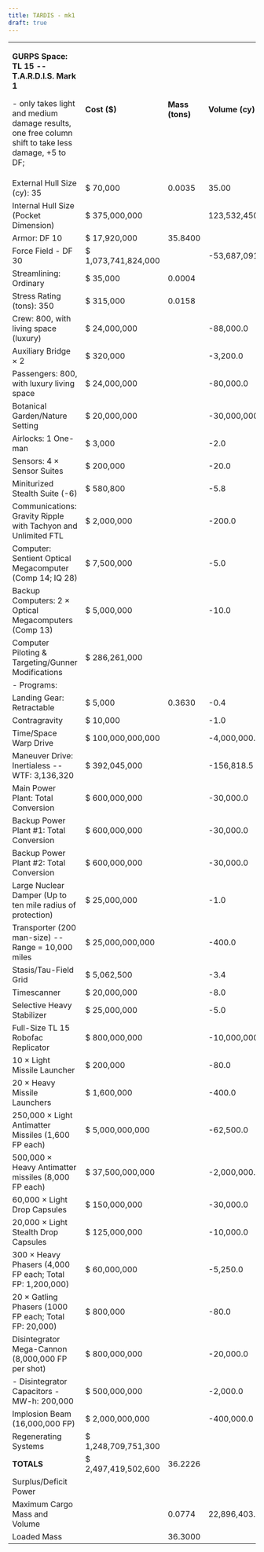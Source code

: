 ```yaml
---
title: TARDIS - mk1
draft: true
---
```

<table>
<colgroup>
<col style="width: 50%" />
<col style="width: 16%" />
<col style="width: 9%" />
<col style="width: 12%" />
<col style="width: 10%" />
</colgroup>
<tbody>
<tr class="odd">
<td><p><strong>GURPS Space: TL 15 -- T.A.R.D.I.S. Mark 1</strong></p>
<p>- only takes light and medium damage results, one free column shift
to take less damage, +5 to DF;</p></td>
<td><strong>Cost ($)</strong></td>
<td><strong>Mass (tons)</strong></td>
<td><strong>Volume (cy)</strong></td>
<td><strong>Power (MW)</strong></td>
</tr>
<tr class="even">
<td>External Hull Size (cy): 35</td>
<td>$ 70,000</td>
<td>0.0035</td>
<td>35.00</td>
<td></td>
</tr>
<tr class="odd">
<td>Internal Hull Size (Pocket Dimension)</td>
<td>$ 375,000,000</td>
<td></td>
<td>123,532,450.0</td>
<td></td>
</tr>
<tr class="even">
<td>Armor: DF 10</td>
<td>$ 17,920,000</td>
<td>35.8400</td>
<td></td>
<td></td>
</tr>
<tr class="odd">
<td>Force Field - DF 30</td>
<td>$ 1,073,741,824,000</td>
<td></td>
<td>-53,687,091.2</td>
<td>-4.0</td>
</tr>
<tr class="even">
<td>Streamlining: Ordinary</td>
<td>$ 35,000</td>
<td>0.0004</td>
<td></td>
<td></td>
</tr>
<tr class="odd">
<td>Stress Rating (tons): 350</td>
<td>$ 315,000</td>
<td>0.0158</td>
<td></td>
<td></td>
</tr>
<tr class="even">
<td>Crew: 800, with living space (luxury)</td>
<td>$ 24,000,000</td>
<td></td>
<td>-88,000.0</td>
<td></td>
</tr>
<tr class="odd">
<td>Auxiliary Bridge × 2</td>
<td>$ 320,000</td>
<td></td>
<td>-3,200.0</td>
<td></td>
</tr>
<tr class="even">
<td>Passengers: 800, with luxury living space</td>
<td>$ 24,000,000</td>
<td></td>
<td>-80,000.0</td>
<td></td>
</tr>
<tr class="odd">
<td>Botanical Garden/Nature Setting</td>
<td>$ 20,000,000</td>
<td></td>
<td>-30,000,000.0</td>
<td></td>
</tr>
<tr class="even">
<td>Airlocks: 1 One-man</td>
<td>$ 3,000</td>
<td></td>
<td>-2.0</td>
<td></td>
</tr>
<tr class="odd">
<td>Sensors: 4 × Sensor Suites</td>
<td>$ 200,000</td>
<td></td>
<td>-20.0</td>
<td>-4.0</td>
</tr>
<tr class="even">
<td>Miniturized Stealth Suite (-6)</td>
<td>$ 580,800</td>
<td></td>
<td>-5.8</td>
<td>-16.0</td>
</tr>
<tr class="odd">
<td>Communications: Gravity Ripple with Tachyon and Unlimited FTL</td>
<td>$ 2,000,000</td>
<td></td>
<td>-200.0</td>
<td>-100.0</td>
</tr>
<tr class="even">
<td>Computer: Sentient Optical Megacomputer (Comp 14; IQ 28)</td>
<td>$ 7,500,000</td>
<td></td>
<td>-5.0</td>
<td></td>
</tr>
<tr class="odd">
<td>Backup Computers: 2 × Optical Megacomputers (Comp 13)</td>
<td>$ 5,000,000</td>
<td></td>
<td>-10.0</td>
<td></td>
</tr>
<tr class="even">
<td>Computer Piloting &amp; Targeting/Gunner Modifications</td>
<td>$ 286,261,000</td>
<td></td>
<td></td>
<td></td>
</tr>
<tr class="odd">
<td>- Programs:</td>
<td></td>
<td></td>
<td></td>
<td></td>
</tr>
<tr class="even">
<td>Landing Gear: Retractable</td>
<td>$ 5,000</td>
<td>0.3630</td>
<td>-0.4</td>
<td></td>
</tr>
<tr class="odd">
<td>Contragravity</td>
<td>$ 10,000</td>
<td></td>
<td>-1.0</td>
<td>-2.0</td>
</tr>
<tr class="even">
<td>Time/Space Warp Drive</td>
<td>$ 100,000,000,000</td>
<td></td>
<td>-4,000,000.0</td>
<td>-500,000.0</td>
</tr>
<tr class="odd">
<td>Maneuver Drive: Inertialess -- WTF: 3,136,320</td>
<td>$ 392,045,000</td>
<td></td>
<td>-156,818.5</td>
<td>-313,632.0</td>
</tr>
<tr class="even">
<td>Main Power Plant: Total Conversion</td>
<td>$ 600,000,000</td>
<td></td>
<td>-30,000.0</td>
<td>2,000,000.0</td>
</tr>
<tr class="odd">
<td>Backup Power Plant #1: Total Conversion</td>
<td>$ 600,000,000</td>
<td></td>
<td>-30,000.0</td>
<td>2,000,000.0</td>
</tr>
<tr class="even">
<td>Backup Power Plant #2: Total Conversion</td>
<td>$ 600,000,000</td>
<td></td>
<td>-30,000.0</td>
<td>2,000,000.0</td>
</tr>
<tr class="odd">
<td>Large Nuclear Damper (Up to ten mile radius of protection)</td>
<td>$ 25,000,000</td>
<td></td>
<td>-1.0</td>
<td>-0.1</td>
</tr>
<tr class="even">
<td>Transporter (200 man-size) -- Range = 10,000 miles</td>
<td>$ 25,000,000,000</td>
<td></td>
<td>-400.0</td>
<td>-2,000.0</td>
</tr>
<tr class="odd">
<td>Stasis/Tau-Field Grid</td>
<td>$ 5,062,500</td>
<td></td>
<td>-3.4</td>
<td>-4.5</td>
</tr>
<tr class="even">
<td>Timescanner</td>
<td>$ 20,000,000</td>
<td></td>
<td>-8.0</td>
<td></td>
</tr>
<tr class="odd">
<td>Selective Heavy Stabilizer</td>
<td>$ 25,000,000</td>
<td></td>
<td>-5.0</td>
<td>-5.0</td>
</tr>
<tr class="even">
<td>Full-Size TL 15 Robofac Replicator</td>
<td>$ 800,000,000</td>
<td></td>
<td>-10,000,000.0</td>
<td>-100,000.0</td>
</tr>
<tr class="odd">
<td>10 × Light Missile Launcher</td>
<td>$ 200,000</td>
<td></td>
<td>-80.0</td>
<td>-100.0</td>
</tr>
<tr class="even">
<td>20 × Heavy Missile Launchers</td>
<td>$ 1,600,000</td>
<td></td>
<td>-400.0</td>
<td>-400.0</td>
</tr>
<tr class="odd">
<td>250,000 × Light Antimatter Missiles (1,600 FP each)</td>
<td>$ 5,000,000,000</td>
<td></td>
<td>-62,500.0</td>
<td></td>
</tr>
<tr class="even">
<td>500,000 × Heavy Antimatter missiles (8,000 FP each)</td>
<td>$ 37,500,000,000</td>
<td></td>
<td>-2,000,000.0</td>
<td></td>
</tr>
<tr class="odd">
<td>60,000 × Light Drop Capsules</td>
<td>$ 150,000,000</td>
<td></td>
<td>-30,000.0</td>
<td></td>
</tr>
<tr class="even">
<td>20,000 × Light Stealth Drop Capsules</td>
<td>$ 125,000,000</td>
<td></td>
<td>-10,000.0</td>
<td></td>
</tr>
<tr class="odd">
<td>300 × Heavy Phasers (4,000 FP each; Total FP: 1,200,000)</td>
<td>$ 60,000,000</td>
<td></td>
<td>-5,250.0</td>
<td>-120,000.0</td>
</tr>
<tr class="even">
<td>20 × Gatling Phasers (1000 FP each; Total FP: 20,000)</td>
<td>$ 800,000</td>
<td></td>
<td>-80.0</td>
<td>-2,000.0</td>
</tr>
<tr class="odd">
<td>Disintegrator Mega-Cannon (8,000,000 FP per shot)</td>
<td>$ 800,000,000</td>
<td></td>
<td>-20,000.0</td>
<td></td>
</tr>
<tr class="even">
<td>- Disintegrator Capacitors - MW-h: 200,000</td>
<td>$ 500,000,000</td>
<td></td>
<td>-2,000.0</td>
<td></td>
</tr>
<tr class="odd">
<td>Implosion Beam (16,000,000 FP)</td>
<td>$ 2,000,000,000</td>
<td></td>
<td>-400,000.0</td>
<td>-800,000.0</td>
</tr>
<tr class="even">
<td>Regenerating Systems</td>
<td>$ 1,248,709,751,300</td>
<td></td>
<td></td>
<td></td>
</tr>
<tr class="odd">
<td><strong>TOTALS</strong></td>
<td>$ 2,497,419,502,600</td>
<td>36.2226</td>
<td></td>
<td></td>
</tr>
<tr class="even">
<td>Surplus/Deficit Power</td>
<td></td>
<td></td>
<td></td>
<td>4,161,732.4</td>
</tr>
<tr class="odd">
<td>Maximum Cargo Mass and Volume</td>
<td></td>
<td>0.0774</td>
<td>22,896,403.8</td>
<td></td>
</tr>
<tr class="even">
<td>Loaded Mass</td>
<td></td>
<td>36.3000</td>
<td></td>
<td></td>
</tr>
</tbody>
</table>
